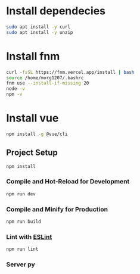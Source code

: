 # Install dependecies
```sh
sudo apt install -y curl 
sudo apt install -y unzip
```
# Install fnm
```sh
curl -fsSL https://fnm.vercel.app/install | bash
source /home/morg1207/.bashrc
fnm use --install-if-missing 20
node -v
npm -v
```
# Install vue
```sh
npm install -g @vue/cli
```
## Project Setup

```sh
npm install
```

### Compile and Hot-Reload for Development

```sh
npm run dev
```

### Compile and Minify for Production

```sh
npm run build
```

### Lint with [ESLint](https://eslint.org/)

```sh
npm run lint
```

### Server py
